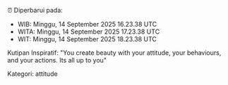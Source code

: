 ⏰ Diperbarui pada:
- WIB: Minggu, 14 September 2025 16.23.38 UTC
- WITA: Minggu, 14 September 2025 17.23.38 UTC
- WIT: Minggu, 14 September 2025 18.23.38 UTC

Kutipan Inspiratif:
"You create beauty with your attitude, your behaviours, and your actions. Its all up to you"


Kategori: attitude

